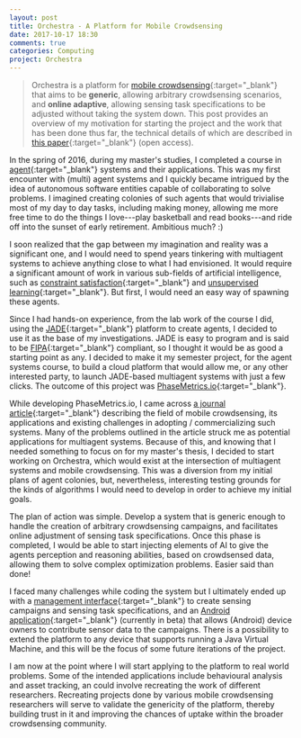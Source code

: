 ```yaml
---
layout: post
title: Orchestra - A Platform for Mobile Crowdsensing
date: 2017-10-17 18:30
comments: true
categories: Computing
project: Orchestra
---
```


>Orchestra is a platform for [mobile crowdsensing][1]{:target="_blank"} that aims to be **generic**, allowing arbitrary crowdsensing scenarios, and **online adaptive**, allowing sensing task specifications to be adjusted without taking the system down. This post provides an overview of my motivation for starting the project and the work that has been done thus far, the technical details of which are described in [this paper][11]{:target="_blank"} (open access).

In the spring of 2016, during my master's studies, I completed a course in [agent][2]{:target="_blank"} systems and their applications. This was my first encounter with (multi) agent systems and I quickly became intrigued by the idea of autonomous software entities capable of collaborating to solve problems. I imagined creating colonies of such agents that would trivialise most of my day to day tasks, including making money, allowing me more free time to do the things I love---play basketball and read books---and ride off into the sunset of early retirement. Ambitious much? :)

I soon realized that the gap between my imagination and reality was a significant one, and I would need to spend years tinkering with multiagent systems to achieve anything close to what I had envisioned. It would require a significant amount of work in various sub-fields of artificial intelligence, such as [constraint satisfaction][4]{:target="_blank"} and [unsupervised learning][5]{:target="_blank"}. But first, I would need an easy way of spawning these agents.

Since I had hands-on experience, from the lab work of the course I did, using the [JADE][3]{:target="_blank"} platform to create agents, I decided to use it as the base of my investigations. JADE is easy to program and is said to be [FIPA][6]{:target="_blank"} compliant, so I thought it would be as good a starting point as any. I decided to make it my semester project, for the agent systems course, to build a cloud platform that would allow me, or any other interested party, to launch JADE-based multiagent systems with just a few clicks. The outcome of this project was [PhaseMetrics.io][7]{:target="_blank"}.

While developing PhaseMetrics.io, I came across [a journal article][8]{:target="_blank"} describing the field of mobile crowdsensing, its applications and existing challenges in adopting / commercializing such systems. Many of the problems outlined in the article struck me as potential applications for multiagent systems. Because of this, and knowing that I needed something to focus on for my master's thesis, I decided to start working on Orchestra, which would exist at the intersection of multiagent systems and mobile crowdsensing. This was a diversion from my initial plans of agent colonies, but, nevertheless, interesting testing grounds for the kinds of algorithms I would need to develop in order to achieve my initial goals.

The plan of action was simple. Develop a system that is generic enough to handle the creation of arbitrary crowdsensing campaigns, and facilitates online adjustment of sensing task specifications. Once this phase is completed, I would be able to start injecting elements of AI to give the agents perception and reasoning abilities, based on crowdsensed data, allowing them to solve complex optimization problems. Easier said than done!

I faced many challenges while coding the system but I ultimately ended up with a [management interface][9]{:target="_blank"} to create sensing campaigns and sensing task specifications, and an [Android application][10]{:target="_blank"} (currently in beta) that allows (Android) device owners to contribute sensor data to the campaigns. There is a possibility to extend the platform to any device that supports running a Java Virtual Machine, and this will be the focus of some future iterations of the project.

I am now at the point where I will start applying to the platform to real world problems. Some of the intended applications include behavioural analysis and asset tracking, an could involve recreating the work of different researchers. Recreating projects done by various mobile crowdsensing researchers will serve to validate the genericity of the platform, thereby building trust in it and improving the chances of uptake within the broader crowdsensing community.


[1]: https://en.wikipedia.org/wiki/Crowdsensing
[2]: https://en.wikipedia.org/wiki/Software_agent
[3]: https://en.wikipedia.org/wiki/Java_Agent_Development_Framework
[4]: https://en.wikipedia.org/wiki/Constraint_satisfaction
[5]: https://en.wikipedia.org/wiki/Unsupervised_learning
[6]: https://en.wikipedia.org/wiki/FIPA
[7]: http://phasemetrics.io
[8]: http://doi.acm.org/10.1145/2794400
[9]: http://orchestra.phasemetrics.io
[10]: https://play.google.com/store/apps/details?id=io.phasemetrics.orchestra
[11]: http://aip.scitation.org/doi/abs/10.1063/1.5007406
